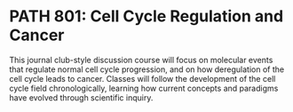 # PATH 801: Cell Cycle Regulation and Cancer

This journal club-style discussion course will focus on molecular events that regulate normal cell cycle progression, and on how deregulation of the cell cycle leads to cancer. Classes will follow the development of the cell cycle field chronologically, learning how current concepts and paradigms have evolved through scientific inquiry.
